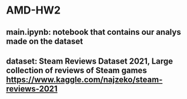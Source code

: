 # AMD-HW2

## main.ipynb: notebook that contains our analys made on the dataset

## dataset: Steam Reviews Dataset 2021, Large collection of reviews of Steam games https://www.kaggle.com/najzeko/steam-reviews-2021 
